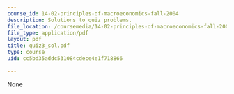 ```yaml
---
course_id: 14-02-principles-of-macroeconomics-fall-2004
description: Solutions to quiz problems.
file_location: /coursemedia/14-02-principles-of-macroeconomics-fall-2004/cc5bd35addc531084cdece4e1f718866_quiz3_sol.pdf
file_type: application/pdf
layout: pdf
title: quiz3_sol.pdf
type: course
uid: cc5bd35addc531084cdece4e1f718866

---
```

None